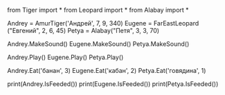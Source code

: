 from Tiger import *
from Leopard import *
from Alabay import *

Andrey = AmurTiger('Андрей', 7, 9, 340)
Eugene = FarEastLeopard ("Евгений", 2, 6, 45)
Petya = Alabay("Петя", 3, 3, 70)

Andrey.MakeSound()
Eugene.MakeSound()
Petya.MakeSound()

Andrey.Play()
Eugene.Play()
Petya.Play()

Andrey.Eat('банан', 3)
Eugene.Eat('кабан', 2)
Petya.Eat('говядина', 1)

print(Andrey.IsFeeded())
print(Eugene.IsFeeded())
print(Petya.IsFeeded())
